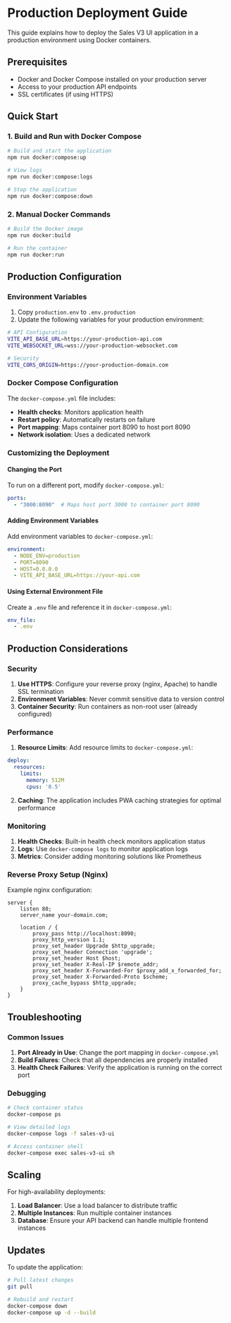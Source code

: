 # Production Deployment Guide

This guide explains how to deploy the Sales V3 UI application in a production environment using Docker containers.

## Prerequisites

- Docker and Docker Compose installed on your production server
- Access to your production API endpoints
- SSL certificates (if using HTTPS)

## Quick Start

### 1. Build and Run with Docker Compose

```bash
# Build and start the application
npm run docker:compose:up

# View logs
npm run docker:compose:logs

# Stop the application
npm run docker:compose:down
```

### 2. Manual Docker Commands

```bash
# Build the Docker image
npm run docker:build

# Run the container
npm run docker:run
```

## Production Configuration

### Environment Variables

1. Copy `production.env` to `.env.production`
2. Update the following variables for your production environment:

```bash
# API Configuration
VITE_API_BASE_URL=https://your-production-api.com
VITE_WEBSOCKET_URL=wss://your-production-websocket.com

# Security
VITE_CORS_ORIGIN=https://your-production-domain.com
```

### Docker Compose Configuration

The `docker-compose.yml` file includes:

- **Health checks**: Monitors application health
- **Restart policy**: Automatically restarts on failure
- **Port mapping**: Maps container port 8090 to host port 8090
- **Network isolation**: Uses a dedicated network

### Customizing the Deployment

#### Changing the Port

To run on a different port, modify `docker-compose.yml`:

```yaml
ports:
  - "3000:8090"  # Maps host port 3000 to container port 8090
```

#### Adding Environment Variables

Add environment variables to `docker-compose.yml`:

```yaml
environment:
  - NODE_ENV=production
  - PORT=8090
  - HOST=0.0.0.0
  - VITE_API_BASE_URL=https://your-api.com
```

#### Using External Environment File

Create a `.env` file and reference it in `docker-compose.yml`:

```yaml
env_file:
  - .env
```

## Production Considerations

### Security

1. **Use HTTPS**: Configure your reverse proxy (nginx, Apache) to handle SSL termination
2. **Environment Variables**: Never commit sensitive data to version control
3. **Container Security**: Run containers as non-root user (already configured)

### Performance

1. **Resource Limits**: Add resource limits to `docker-compose.yml`:

```yaml
deploy:
  resources:
    limits:
      memory: 512M
      cpus: '0.5'
```

2. **Caching**: The application includes PWA caching strategies for optimal performance

### Monitoring

1. **Health Checks**: Built-in health check monitors application status
2. **Logs**: Use `docker-compose logs` to monitor application logs
3. **Metrics**: Consider adding monitoring solutions like Prometheus

### Reverse Proxy Setup (Nginx)

Example nginx configuration:

```nginx
server {
    listen 80;
    server_name your-domain.com;
    
    location / {
        proxy_pass http://localhost:8090;
        proxy_http_version 1.1;
        proxy_set_header Upgrade $http_upgrade;
        proxy_set_header Connection 'upgrade';
        proxy_set_header Host $host;
        proxy_set_header X-Real-IP $remote_addr;
        proxy_set_header X-Forwarded-For $proxy_add_x_forwarded_for;
        proxy_set_header X-Forwarded-Proto $scheme;
        proxy_cache_bypass $http_upgrade;
    }
}
```

## Troubleshooting

### Common Issues

1. **Port Already in Use**: Change the port mapping in `docker-compose.yml`
2. **Build Failures**: Check that all dependencies are properly installed
3. **Health Check Failures**: Verify the application is running on the correct port

### Debugging

```bash
# Check container status
docker-compose ps

# View detailed logs
docker-compose logs -f sales-v3-ui

# Access container shell
docker-compose exec sales-v3-ui sh
```

## Scaling

For high-availability deployments:

1. **Load Balancer**: Use a load balancer to distribute traffic
2. **Multiple Instances**: Run multiple container instances
3. **Database**: Ensure your API backend can handle multiple frontend instances

## Updates

To update the application:

```bash
# Pull latest changes
git pull

# Rebuild and restart
docker-compose down
docker-compose up -d --build
```
